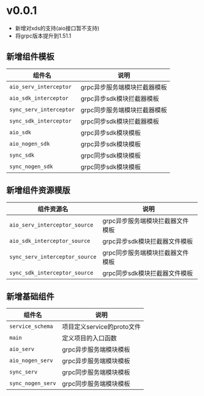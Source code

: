 # v0.0.1

+ 新增对xds的支持(aio接口暂不支持)
+ 将grpc版本提升到1.51.1

## 新增组件模板

| 组件名                  | 说明                         |
| ----------------------- | ---------------------------- |
| `aio_serv_interceptor`  | grpc异步服务端模块拦截器模板 |
| `aio_sdk_interceptor`   | grpc异步sdk模块拦截器模板    |
| `sync_serv_interceptor` | grpc同步服务端模块拦截器模板 |
| `sync_sdk_interceptor`  | grpc同步sdk模块拦截器模板    |
| `aio_sdk`               | grpc异步sdk模块模板          |
| `aio_nogen_sdk`         | grpc异步sdk模块模板          |
| `sync_sdk`              | grpc同步sdk模块模板          |
| `sync_nogen_sdk`        | grpc同步sdk模块模板          |

## 新增组件资源模版

| 组件资源名                     | 说明                             |
| ------------------------------ | -------------------------------- |
| `aio_serv_interceptor_source`  | grpc异步服务端模块拦截器文件模板 |
| `aio_sdk_interceptor_source`   | grpc异步sdk模块拦截器文件模板    |
| `sync_serv_interceptor_source` | grpc同步服务端模块拦截器文件模板 |
| `sync_sdk_interceptor_source`  | grpc同步sdk模块拦截器文件模板    |

## 新增基础组件

| 组件名            | 说明                       |
| ----------------- | -------------------------- |
| `service_schema`  | 项目定义service的proto文件 |
| `main`            | 定义项目的入口函数         |
| `aio_serv`        | grpc异步服务端模块模板     |
| `aio_nogen_serv`  | grpc异步服务端模块模板     |
| `sync_serv`       | grpc同步服务端模块模板     |
| `sync_nogen_serv` | grpc同步服务端模块模板     |
